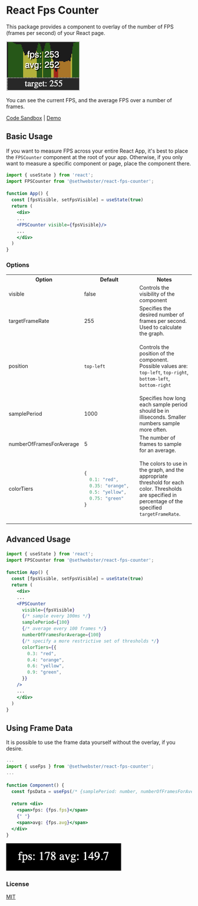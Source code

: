 # React Fps Counter
This package provides a component to overlay of the number of FPS (frames per second) of your React page.

![What the FPS Display Looks Like](https://github.com/sethwebster/fpscounter/blob/913a998ff22894dbf2fa3d48d1598e27e010816f/images/screenshot.png?raw=true)

You can see the current FPS, and the average FPS over a number of frames.

[Code Sandbox](https://codesandbox.io/s/admiring-haslett-hluduf) | [Demo](https://hluduf.csb.app/)

## Basic Usage
If you want to measure FPS across your entire React App, it's best to place the `FPSCounter` component at the root of your app. Otherwise, if you only want to measure a specific component or page, place the component there.

```jsx
import { useState } from 'react';
import FPSCounter from '@sethwebster/react-fps-counter';

function App() {
  const [fpsVisible, setFpsVisible] = useState(true)
  return (
    <div>
    ...
    <FPSCounter visible={fpsVisible}/>
    ...
    </div>
  )
}
```

### Options
<table>
<tr>
  <th>Option</th>
  <th>Default</th>
  <th>Notes</th>
</tr>
<tr>
  <td>visible</td>
  <td>false</td>
  <td>Controls the visibility of the component</td>
</tr>
<tr>
  <td>targetFrameRate</td>
  <td>255</td>
  <td>Specifies the desired number of frames per second. Used to calculate the graph.</td>
</tr>
<tr>
  <td>position</td>
  <td>
  
  `top-left`
  
  </td>
  <td>
  
  Controls the position of the component. Possible values are: `top-left`, `top-right`, `bottom-left`, `bottom-right`
  
  </td>
</tr>
<tr>
  <td>samplePeriod</td>
  <td>1000</td>
  <td>Specifies how long each sample period should be in illiseconds. Smaller numbers sample more often.</td>
</tr>
<tr>
  <td>numberOfFramesForAverage</td>
  <td>5</td>
  <td>The number of frames to sample for an average.</td>
</tr>
<tr>
  <td>colorTiers</td>
  <td>
  
  ```js 
  {   
    0.1: "red",  
    0.35: "orange",  
    0.5: "yellow",  
    0.75: "green" 
  }
  ```
  </td>
  <td>
  
  The colors to use in the graph, and the appropriate threshold for each color. Thresholds are specified in percentage of the specified `targetFrameRate`.
  
  </td>
</tr>
</table>

## Advanced Usage

```jsx
import { useState } from 'react';
import FPSCounter from '@sethwebster/react-fps-counter';

function App() {
  const [fpsVisible, setFpsVisible] = useState(true)
  return (
    <div>
    ...
    <FPSCounter 
      visible={fpsVisible} 
      {/* sample every 100ms */}
      samplePeriod={100} 
      {/* average every 100 frames */}
      numberOfFramesForAverage={100} 
      {/* specify a more restrictive set of thresholds */}
      colorTiers={{
        0.3: "red",
        0.4: "orange",
        0.6: "yellow",
        0.9: "green",
      }}
    />
    ...
    </div>
  )
}
```

## Using Frame Data 
It is possible to use the frame data yourself without the overlay, if you desire.

```jsx
...
import { useFps } from '@sethwebster/react-fps-counter';
...

function Component() {
  const fpsData = useFps(/* {samplePeriod: number, numberOfFramesForAver: number } */);

  return <div>
    <span>fps: {fps.fps}</span>
    {" "} 
    <span>avg: {fps.avg}</span>
  </div>
}
```

![Demo of useFpsData](https://github.com/sethwebster/fpscounter/raw/09d5437e1a45b719db96fa620cf131acf047e3fb/images/useFpsScreenshot.png)
### License
[MIT](./LICENSE.txt)